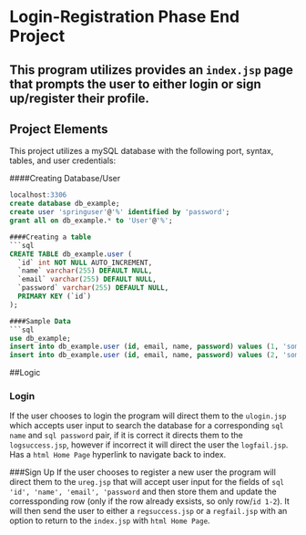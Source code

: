 # Login-Registration Phase End Project 

## This program utilizes provides an ```index.jsp``` page that prompts the user to either login or sign up/register their profile. 

## Project Elements 
This project utilizes a mySQL database with the following port, syntax, tables, and user credentials: 

####Creating Database/User
```sql
localhost:3306 
create database db_example; 
create user 'springuser'@'%' identified by 'password'; 
grant all on db_example.* to 'User'@'%';

####Creating a table
```sql
CREATE TABLE db_example.user (
  `id` int NOT NULL AUTO_INCREMENT,
  `name` varchar(255) DEFAULT NULL,
  `email` varchar(255) DEFAULT NULL,
  `password` varchar(255) DEFAULT NULL,
  PRIMARY KEY (`id`)
);

####Sample Data
```sql
use db_example;
insert into db_example.user (id, email, name, password) values (1, 'someemail@someemailprovider.com', 'First', 'mypassword');
insert into db_example.user (id, email, name, password) values (2, 'someemail@someemailprovider.com', 'Second', 'mypassword2');
```
##Logic
### Login
If the user chooses to login the program will direct them to the ```ulogin.jsp``` which accepts user input to 
search the database for a corresponding ```sql name``` and ```sql password``` pair, 
if it is correct it directs them to the ```logsuccess.jsp```, however if incorrect it will direct the user the ```logfail.jsp```. 
Has a ```html Home Page``` hyperlink to navigate back to index. 

###Sign Up
If the user chooses to register a new user the program will direct them to the ```ureg.jsp``` 
that will accept user input for the fields of ```sql 'id', 'name', 'email', 'password```
and then store them and update the corressponding row (only if the row already exsists, so only row/```id 1-2```). 
It will then send the user to either a ```regsuccess.jsp``` or a ```regfail.jsp``` with an option to return to 
the ```index.jsp``` with ```html Home Page```. 
